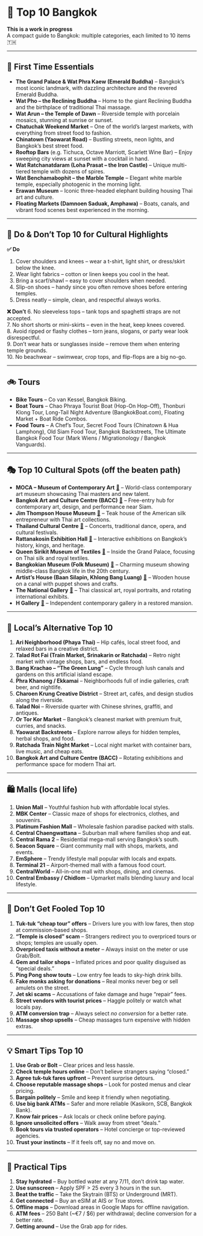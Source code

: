 # 🌆 Top 10 Bangkok  

**This is a work in progress**  
A compact guide to Bangkok: multiple categories, each limited to 10 items 🇹🇭  

---

## 🏯 First Time Essentials
- **The Grand Palace & Wat Phra Kaew (Emerald Buddha)** – Bangkok’s most iconic landmark, with dazzling architecture and the revered Emerald Buddha.  
- **Wat Pho – the Reclining Buddha** – Home to the giant Reclining Buddha and the birthplace of traditional Thai massage.  
- **Wat Arun – the Temple of Dawn** – Riverside temple with porcelain mosaics, stunning at sunrise or sunset.  
- **Chatuchak Weekend Market** – One of the world’s largest markets, with everything from street food to fashion.  
- **Chinatown (Yaowarat Road)** – Bustling streets, neon lights, and Bangkok’s best street food.  
- **Rooftop Bars** (e.g. Tichuca, Octave Marriott, Scarlett Wine Bar) – Enjoy sweeping city views at sunset with a cocktail in hand.  
- **Wat Ratchanatdaram (Loha Prasat – the Iron Castle)** – Unique multi-tiered temple with dozens of spires.  
- **Wat Benchamabophit – the Marble Temple** – Elegant white marble temple, especially photogenic in the morning light.  
- **Erawan Museum** – Iconic three-headed elephant building housing Thai art and culture.  
- **Floating Markets (Damnoen Saduak, Amphawa)** – Boats, canals, and vibrant food scenes best experienced in the morning.  

---

## 🙏 Do & Don’t Top 10 for Cultural Highlights

**✅ Do**
1. Cover shoulders and knees – wear a t-shirt, light shirt, or dress/skirt below the knee.  
2. Wear light fabrics – cotton or linen keeps you cool in the heat.  
3. Bring a scarf/shawl – easy to cover shoulders when needed.  
4. Slip-on shoes – handy since you often remove shoes before entering temples.  
5. Dress neatly – simple, clean, and respectful always works.  

**❌ Don’t**
6. No sleeveless tops – tank tops and spaghetti straps are not accepted.  
7. No short shorts or mini-skirts – even in the heat, keep knees covered.  
8. Avoid ripped or flashy clothes – torn jeans, slogans, or party wear look disrespectful.  
9. Don’t wear hats or sunglasses inside – remove them when entering temple grounds.  
10. No beachwear – swimwear, crop tops, and flip-flops are a big no-go.  

---

## 🚲 Tours
- **Bike Tours** – Co van Kessel, Bangkok Biking.  
- **Boat Tours** – Chao Phraya Tourist Boat (Hop-On Hop-Off), Thonburi Klong Tour, Long-Tail Night Adventure (BangkokBoat.com), Floating Market + Boat Ride Combos.  
- **Food Tours** – A Chef’s Tour, Secret Food Tours (Chinatown & Hua Lamphong), Old Siam Food Tour, Bangkok Backstreets, The Ultimate Bangkok Food Tour (Mark Wiens / Migrationology / Bangkok Vanguards).  

---

## 🎭 Top 10 Cultural Spots (off the beaten path)
- **MOCA – Museum of Contemporary Art** [📍](https://goo.gl/maps/f3xuNkgpKpW7pKjU8) – World-class contemporary art museum showcasing Thai masters and new talent.  
- **Bangkok Art and Culture Centre (BACC)** [📍](https://goo.gl/maps/Vy3Nw1M7cWk) – Free-entry hub for contemporary art, design, and performance near Siam.  
- **Jim Thompson House Museum** [📍](https://goo.gl/maps/1V7hTVm5pgq) – Teak house of the American silk entrepreneur with Thai art collections.  
- **Thailand Cultural Centre** [📍](https://goo.gl/maps/rkPwiUPhVu82) – Concerts, traditional dance, opera, and cultural festivals.  
- **Rattanakosin Exhibition Hall** [📍](https://goo.gl/maps/DVYLy7xWW5C2) – Interactive exhibitions on Bangkok’s history, kings, and heritage.  
- **Queen Sirikit Museum of Textiles** [📍](https://goo.gl/maps/QD1aXrvZqUU2) – Inside the Grand Palace, focusing on Thai silk and royal textiles.  
- **Bangkokian Museum (Folk Museum)** [📍](https://goo.gl/maps/VtEBrjVQbyJ2) – Charming museum showing middle-class Bangkok life in the 20th century.  
- **Artist’s House (Baan Silapin, Khlong Bang Luang)** [📍](https://goo.gl/maps/jp9ttqQfLzH2) – Wooden house on a canal with puppet shows and crafts.  
- **The National Gallery** [📍](https://goo.gl/maps/zPBpsQCdLME2) – Thai classical art, royal portraits, and rotating international exhibits.  
- **H Gallery** [📍](https://goo.gl/maps/zDRvU1C8DJu) – Independent contemporary gallery in a restored mansion.  

---

## 🌿 Local’s Alternative Top 10
1. **Ari Neighborhood (Phaya Thai)** – Hip cafés, local street food, and relaxed bars in a creative district.  
2. **Talad Rot Fai (Train Market, Srinakarin or Ratchada)** – Retro night market with vintage shops, bars, and endless food.  
3. **Bang Krachao – “The Green Lung”** – Cycle through lush canals and gardens on this artificial island escape.  
4. **Phra Khanong / Ekkamai** – Neighborhoods full of indie galleries, craft beer, and nightlife.  
5. **Charoen Krung Creative District** – Street art, cafés, and design studios along the riverside.  
6. **Talad Noi** – Riverside quarter with Chinese shrines, graffiti, and antiques.  
7. **Or Tor Kor Market** – Bangkok’s cleanest market with premium fruit, curries, and snacks.  
8. **Yaowarat Backstreets** – Explore narrow alleys for hidden temples, herbal shops, and food.  
9. **Ratchada Train Night Market** – Local night market with container bars, live music, and cheap eats.  
10. **Bangkok Art and Culture Centre (BACC)** – Rotating exhibitions and performance space for modern Thai art.  

---

## 🛍️ Malls (local life)
1. **Union Mall** – Youthful fashion hub with affordable local styles.  
2. **MBK Center** – Classic maze of shops for electronics, clothes, and souvenirs.  
3. **Platinum Fashion Mall** – Wholesale fashion paradise packed with stalls.  
4. **Central Chaengwattana** – Suburban mall where families shop and eat.  
5. **Central Rama 2** – Residential mega-mall serving Bangkok’s south.  
6. **Seacon Square** – Giant community mall with shops, markets, and events.  
7. **EmSphere** – Trendy lifestyle mall popular with locals and expats.  
8. **Terminal 21** – Airport-themed mall with a famous food court.  
9. **CentralWorld** – All-in-one mall with shops, dining, and cinemas.  
10. **Central Embassy / Chidlom** – Upmarket malls blending luxury and local lifestyle.  

---

## 🚫 Don’t Get Fooled Top 10
1. **Tuk-tuk “cheap tour” offers** – Drivers lure you with low fares, then stop at commission-based shops.  
2. **“Temple is closed” scam** – Strangers redirect you to overpriced tours or shops; temples are usually open.  
3. **Overpriced taxis without a meter** – Always insist on the meter or use Grab/Bolt.  
4. **Gem and tailor shops** – Inflated prices and poor quality disguised as “special deals.”  
5. **Ping Pong show touts** – Low entry fee leads to sky-high drink bills.  
6. **Fake monks asking for donations** – Real monks never beg or sell amulets on the street.  
7. **Jet ski scams** – Accusations of fake damage and huge “repair” fees.  
8. **Street vendors with tourist prices** – Haggle politely or watch what locals pay.  
9. **ATM conversion trap** – Always select *no conversion* for a better rate.  
10. **Massage shop upsells** – Cheap massages turn expensive with hidden extras.  

---

## 💡 Smart Tips Top 10
1. **Use Grab or Bolt** – Clear prices and less hassle.  
2. **Check temple hours online** – Don’t believe strangers saying “closed.”  
3. **Agree tuk-tuk fares upfront** – Prevent surprise detours.  
4. **Choose reputable massage shops** – Look for posted menus and clear pricing.  
5. **Bargain politely** – Smile and keep it friendly when negotiating.  
6. **Use big bank ATMs** – Safer and more reliable (Kasikorn, SCB, Bangkok Bank).  
7. **Know fair prices** – Ask locals or check online before paying.  
8. **Ignore unsolicited offers** – Walk away from street “deals.”  
9. **Book tours via trusted operators** – Hotel concierge or top-reviewed agencies.  
10. **Trust your instincts** – If it feels off, say no and move on.  

---

## 📝 Practical Tips
1. **Stay hydrated** – Buy bottled water at any 7/11, don’t drink tap water.  
2. **Use sunscreen** – Apply SPF > 25 every 3 hours in the sun.  
3. **Beat the traffic** – Take the Skytrain (BTS) or Underground (MRT).  
4. **Get connected** – Buy an eSIM at AIS or True stores.  
5. **Offline maps** – Download areas in Google Maps for offline navigation.  
6. **ATM fees** – 250 Baht (~€7 / $6) per withdrawal; decline conversion for a better rate.  
7. **Getting around** – Use the Grab app for rides.  
